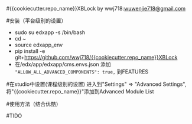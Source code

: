 #{{cookiecutter.repo_name}}XBLock 
by wwj718:<wuwenjie718@gmail.com>


#安装（平台级别的设置）
*  sudo su edxapp -s /bin/bash
*  cd ~
*  source edxapp_env
*  pip install -e git+https://github.com/wwj718/{{cookiecutter.repo_name}}XBLock
*  在/edx/app/edxapp/cms.envs.json 添加 `"ALLOW_ALL_ADVANCED_COMPONENTS": true,` 到FEATURES

#在studio中设置(课程级别的设置)
进入到"Settings" ⇒ "Advanced Settings",将"{{cookiecutter.repo_name}}"添加到Advanced Module List

#使用方法（结合优酷）


#TIDO
